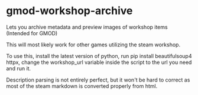 # gmod-workshop-archive
 Lets you archive metadata and preview images of workshop items (Intended for GMOD)

This will most likely work for other games utilizing the steam workshop.

To use this, install the latest version of python, run pip install beautifulsoup4 httpx, change the workshop_url variable inside the script to the url you need and run it.

Description parsing is not entirely perfect, but it won't be hard to correct as most of the steam markdown is converted properly from html.
